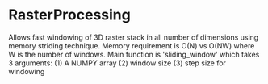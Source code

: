# RasterProcessing

Allows fast windowing of 3D raster stack in all number of dimensions using memory striding technique. Memory requirement is O(N) vs O(NW) where W is the number of windows. 
Main function is 'sliding_window' which takes 3 arguments: (1) A NUMPY array (2) window size (3) step size for windowing

